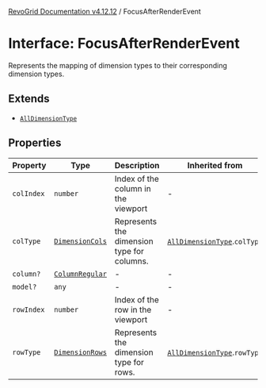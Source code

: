 [RevoGrid Documentation v4.12.12](README.md) / FocusAfterRenderEvent

# Interface: FocusAfterRenderEvent

Represents the mapping of dimension types to their corresponding dimension types.

## Extends

- [`AllDimensionType`](Interface.AllDimensionType.md)

## Properties

| Property | Type | Description | Inherited from | Defined in |
| ------ | ------ | ------ | ------ | ------ |
| `colIndex` | `number` | Index of the column in the viewport | - | [src/types/interfaces.ts:808](https://github.com/revolist/revogrid/blob/ecd92bead8bd3117a71a9fcab227f9b0f91c2edf/src/types/interfaces.ts#L808) |
| `colType` | [`DimensionCols`](TypeAlias.DimensionCols.md) | Represents the dimension type for columns. | [`AllDimensionType`](Interface.AllDimensionType.md).`colType` | [src/types/interfaces.ts:769](https://github.com/revolist/revogrid/blob/ecd92bead8bd3117a71a9fcab227f9b0f91c2edf/src/types/interfaces.ts#L769) |
| `column?` | [`ColumnRegular`](Interface.ColumnRegular.md) | - | - | [src/types/interfaces.ts:800](https://github.com/revolist/revogrid/blob/ecd92bead8bd3117a71a9fcab227f9b0f91c2edf/src/types/interfaces.ts#L800) |
| `model?` | `any` | - | - | [src/types/interfaces.ts:799](https://github.com/revolist/revogrid/blob/ecd92bead8bd3117a71a9fcab227f9b0f91c2edf/src/types/interfaces.ts#L799) |
| `rowIndex` | `number` | Index of the row in the viewport | - | [src/types/interfaces.ts:804](https://github.com/revolist/revogrid/blob/ecd92bead8bd3117a71a9fcab227f9b0f91c2edf/src/types/interfaces.ts#L804) |
| `rowType` | [`DimensionRows`](TypeAlias.DimensionRows.md) | Represents the dimension type for rows. | [`AllDimensionType`](Interface.AllDimensionType.md).`rowType` | [src/types/interfaces.ts:764](https://github.com/revolist/revogrid/blob/ecd92bead8bd3117a71a9fcab227f9b0f91c2edf/src/types/interfaces.ts#L764) |
